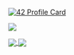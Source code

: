 [![42 Profile Card](https://1337-readme.vercel.app/api/profile?cursus=42cursus&dark=true&email=hide&login=bmaaqoul)](https://github.com/mohouyizme/1337-readme)


![](https://komarev.com/ghpvc/?username=Brahim-maaqoul)

<a href="https://github.com/Brahim-maaqoul?tab=repositories">
  <img align="center" src="https://github-readme-stats.vercel.app/api/top-langs/?username=Brahim-maaqoul&theme=dark"/>
</a>

<a href="https://github.com/Brahim-maaqoul?tab=repositories">
 <img align="center" src="https://github-readme-stats.vercel.app/api?username=Brahim-maaqoul&line_height=40&show_icons=true&theme=dark">
</a>

